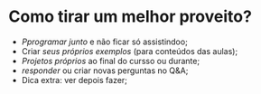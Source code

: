 # Como tirar um melhor proveito?
- *Pprogramar junto* e não ficar só assistindoo;
- Criar *seus próprios exemplos* (para conteúdos das aulas);
- *Projetos próprios* ao final do cursso ou durante;
- *responder* ou criar novas perguntas no Q&A;
- Dica extra: ver depois fazer;